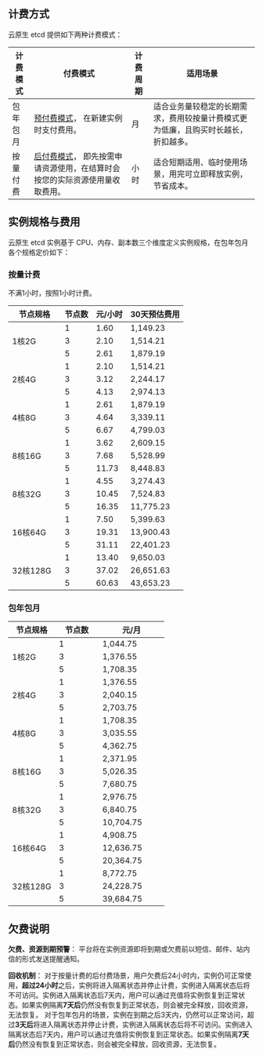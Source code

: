 ## 计费方式
云原生 etcd 提供如下两种计费模式：

| 计费模式 | 付费模式 | 计费周期 |适用场景 |
| ---- | ---- | ---- | ---- |
| 包年包月 | [预付费模式](https://cloud.tencent.com/document/product/555/9618)， 在新建实例时支付费用。 | 月 | 适合业务量较稳定的长期需求，费用较按量计费模式更为低廉，且购买时长越长，折扣越多。|
| 按量付费 | [后付费模式](https://cloud.tencent.com/document/product/555/9617)， 即先按需申请资源使用，在结算时会按您的实际资源使用量收取费用。 | 小时 | 适合短期适用、临时使用场景，用完可立即释放实例，节省成本。|

## 实例规格与费用
云原生 etcd 实例基于 CPU、内存、副本数三个维度定义实例规格，在包年包月各个规格定价如下：

### 按量计费
 不满1小时，按照1小时计费。


<table>
<thead>
  <tr>
    <th width="30%">节点规格</th>
    <th>节点数</th>
    <th>元/小时</th>
    <th>30天预估费用</th>
  </tr>
</thead>
<tbody>
  <tr>
    <td rowspan="3">1核2G</td>
    <td>1</td>
    <td>1.60</td>
    <td>1,149.23</td>
  </tr>
  <tr>
    <td>3</td>
    <td>2.10</td>
    <td>1,514.21</td>
  </tr>
  <tr>
    <td>5</td>
    <td>2.61</td>
    <td>1,879.19</td>
  </tr>
  <tr>
    <td rowspan="3">2核4G</td>
    <td>1</td>
    <td>2.10</td>
    <td>1,514.21</td>
  </tr>
  <tr>
    <td>3</td>
    <td>3.12</td>
    <td>2,244.17</td>
  </tr>
  <tr>
    <td>5</td>
    <td>4.13</td>
    <td>2,974.13</td>
  </tr>
  <tr>
    <td rowspan="3">4核8G</td>
    <td>1</td>
    <td>2.61</td>
    <td>1,879.19</td>
  </tr>
  <tr>
    <td>3</td>
    <td>4.64</td>
    <td>3,339.11</td>
  </tr>
  <tr>
    <td>5</td>
    <td>6.67</td>
    <td>4,799.03</td>
  </tr>
  <tr>
    <td rowspan="3">8核16G</td>
    <td>1</td>
    <td>3.62</td>
    <td>2,609.15</td>
  </tr>
  <tr>
    <td>3</td>
    <td>7.68</td>
    <td>5,528.99</td>
  </tr>
  <tr>
    <td>5</td>
    <td>11.73</td>
    <td>8,448.83</td>
  </tr>
  <tr>
    <td rowspan="3">8核32G</td>
    <td>1</td>
    <td>4.55</td>
    <td>3,274.43</td>
  </tr>
  <tr>
    <td>3</td>
    <td>10.45</td>
    <td>7,524.83</td>
  </tr>
  <tr>
    <td>5</td>
    <td>16.35</td>
    <td>11,775.23</td>
  </tr>
  <tr>
    <td rowspan="3">16核64G</td>
    <td>1</td>
    <td>7.50</td>
    <td>5,399.63</td>
  </tr>
  <tr>
    <td>3</td>
    <td>19.31</td>
    <td>13,900.43</td>
  </tr>
  <tr>
    <td>5</td>
    <td>31.11</td>
    <td>22,401.23</td>
  </tr>
  <tr>
    <td rowspan="3">32核128G</td>
    <td>1</td>
    <td>13.40</td>
    <td>9,650.03</td>
  </tr>
  <tr>
    <td>3</td>
    <td>37.02</td>
    <td>26,651.63</td>
  </tr>
  <tr>
    <td>5</td>
    <td>60.63</td>
    <td>43,653.23</td>
  </tr>
</tbody>
</table>

### 包年包月

<table>
<thead>
  <tr>
    <th width="30%">节点规格</th>
    <th>节点数</th>
    <th>元/月</th>
  </tr>
</thead>
<tbody>
  <tr>
    <td rowspan="3">1核2G</td>
    <td>1</td>
    <td>1,044.75</td>
  </tr>
  <tr>
    <td>3</td>
    <td>1,376.55</td>
  </tr>
  <tr>
    <td>5</td>
    <td>1,708.35</td>
  </tr>
  <tr>
    <td rowspan="3">2核4G</td>
    <td>1</td>
    <td>1,376.55</td>
  </tr>
  <tr>
    <td>3</td>
    <td>2,040.15</td>
  </tr>
  <tr>
    <td>5</td>
    <td>2,703.75</td>
  </tr>
  <tr>
    <td rowspan="3">4核8G</td>
    <td>1</td>
    <td>1,708.35</td>
  </tr>
  <tr>
    <td>3</td>
    <td>3,035.55</td>
  </tr>
  <tr>
    <td>5</td>
    <td>4,362.75</td>
  </tr>
  <tr>
    <td rowspan="3">8核16G</td>
    <td>1</td>
    <td>2,371.95</td>
  </tr>
  <tr>
    <td>3</td>
    <td>5,026.35</td>
  </tr>
  <tr>
    <td>5</td>
    <td>7,680.75</td>
  </tr>
  <tr>
    <td rowspan="3">8核32G</td>
    <td>1</td>
    <td>2,976.75</td>
  </tr>
  <tr>
    <td>3</td>
    <td>6,840.75</td>
  </tr>
  <tr>
    <td>5</td>
    <td>10,704.75</td>
  </tr>
  <tr>
    <td rowspan="3">16核64G</td>
    <td>1</td>
    <td>4,908.75</td>
  </tr>
  <tr>
    <td>3</td>
    <td>12,636.75</td>
  </tr>
  <tr>
    <td>5</td>
    <td>20,364.75</td>
  </tr>
  <tr>
    <td rowspan="3">32核128G</td>
    <td>1</td>
    <td>8,772.75</td>
  </tr>
  <tr>
    <td>3</td>
    <td>24,228.75</td>
  </tr>
  <tr>
    <td>5</td>
    <td>39,684.75</td>
  </tr>
</tbody>
</table>


## 欠费说明

**欠费、资源到期预警**：
平台将在实例资源即将到期或欠费前以短信、邮件、站内信的形式发送提醒通知。

**回收机制**：
对于按量计费的后付费场景，用户欠费后24小时内，实例仍可正常使用，**超过24小时**之后，实例将进入隔离状态并停止计费，实例进入隔离状态后将不可访问。实例进入隔离状态后7天内，用户可以通过充值将实例恢复到正常状态。如果实例隔离**7天后**仍然没有恢复到正常状态，则会被完全释放，回收资源，无法恢复。
对于包年包月的场景，实例在到期之后3天内，仍然可以正常访问，超过**3天后**将进入隔离状态并停止计费，实例进入隔离状态后将不可访问。实例进入隔离状态后7天内，用户可以通过充值将实例恢复到正常状态。如果实例隔离**7天后**仍然没有恢复到正常状态，则会被完全释放，回收资源，无法恢复。

